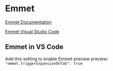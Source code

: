 # Emmet

[Emmet Documentation](https://docs.emmet.io)

[Emmet Visual Studio Code ](https://code.visualstudio.com/docs/editor/emmet)

## Emmet in VS Code

Add this setting to enable Emmet preview preview: `"emmet.triggerExpansionOnTab": true`
